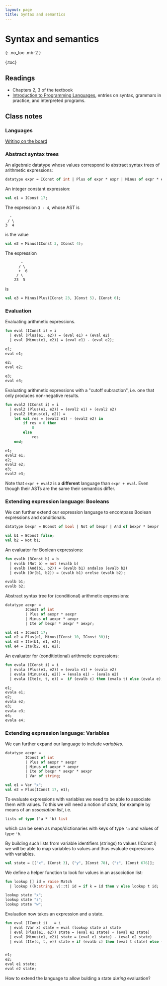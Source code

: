 ```yaml
---
layout: page
title: Syntax and semantics
---
```


# Syntax and semantics
{: .no_toc .mb-2 }

{:toc}

## Readings

- Chapters 2, 3 of the textbook
- [Introduction to Programming Languages](https://en.wikibooks.org/wiki/Introduction_to_Programming_Languages), entries on syntax, grammars in practice, and interpreted programs.

## Class notes

### Languages

[Writing on the board](https://homepages.dcc.ufmg.br/~hbarbosa/teaching/ufmg/2020-1/lp/notes/07-syntax-semantics-writing.png)

### Abstract syntax trees

An algebraic datatype whose values correspond to abstract syntax trees of arithmetic expressions:

``` ocaml
datatype expr = IConst of int | Plus of expr * expr | Minus of expr * expr;
```

An integer constant expression:

``` ocaml
val e1 = IConst 17;
```

The expression `3 - 4`, whose AST is

```
  -
 / \
3  4
```
is the value

``` ocaml
val e2 = Minus(IConst 3, IConst 4);
```

The expression

```
       -
      / \
      +  6
     / \
    23  5
```

is

``` ocaml
val e3 = Minus(Plus(IConst 23, IConst 5), IConst 6);
```

### Evaluation

Evaluating arithmetic expressions.

``` ocaml
fun eval (IConst i) = i
  | eval (Plus(e1, e2)) = (eval e1) + (eval e2)
  | eval (Minus(e1, e2)) = (eval e1) - (eval e2);

e1;
eval e1;

e2;
eval e2;

e3;
eval e3;
```

Evaluating arithmetic expressions with a "cutoff subraction", i.e. one that
only produces non-negative results.

``` ocaml
fun eval2 (IConst i) = i
  | eval2 (Plus(e1, e2)) = (eval2 e1) + (eval2 e2)
  | eval2 (Minus(e1, e2)) =
    let val res = (eval2 e1) - (eval2 e2) in
        if res < 0 then
            0
        else
            res
    end;

e1;
eval2 e1;
e2;
eval2 e2;
e3;
eval2 e3;
```

Note that `expr + eval2` is a **different** language than `expr + eval`. Even
though their ASTs are the same their semantics differ.

### Extending expression language: Booleans

We can further extend our expression language to encompass Boolean expressions
and conditionals.

``` ocaml
datatype bexpr = BConst of bool | Not of bexpr | And of bexpr * bexpr | Or of bexpr * bexpr;

val b1 = BConst false;
val b2 = Not b1;
```

An evaluator for Boolean expressions:

``` ocaml
fun evalb (BConst b) = b
  | evalb (Not b) = not (evalb b)
  | evalb (And(b1, b2)) = (evalb b1) andalso (evalb b2)
  | evalb (Or(b1, b2)) = (evalb b1) orelse (evalb b2);

evalb b1;
evalb b2;
```

Abstract syntax tree for (conditional) arithmetic expressions:

``` ocaml
datatype aexpr =
         IConst of int
         | Plus of aexpr * aexpr
         | Minus of aexpr * aexpr
         | Ite of bexpr * aexpr * aexpr;

val e1 = IConst 17;
val e2 = Plus(e1, Minus(IConst 10, IConst 30));
val e3 = Ite(b1, e1, e2);
val e4 = Ite(b2, e1, e2);
```

An evaluator for (conditiotional) arithmetic expressions:

``` ocaml
fun evala (IConst i) = i
  | evala (Plus(e1, e2)) = (evala e1) + (evala e2)
  | evala (Minus(e1, e2)) = (evala e1) - (evala e2)
  | evala (Ite(c, t, e)) =  if (evalb c) then (evala t) else (evala e);

e1;
evala e1;
e2;
evala e2;
e3;
evala e3;
e4;
evala e4;
```

### Extending expression language: Variables

We can further expand our language to include *variables*.

``` ocaml
datatype aexpr =
         IConst of int
         | Plus of aexpr * aexpr
         | Minus of aexpr * aexpr
         | Ite of bexpr * aexpr * aexpr
         | Var of string;

val e1 = Var "x";
val e2 = Plus(IConst 17, e1);
```

To evaluate expressions with variables we need to be able to associate them
with values. To this we will need a notion of *state*, for example by means of an
*association list*, i.e.

``` ocaml
lists of type ('a * 'b) list
```

which can be seen as maps/dictionaries with keys of type `'a` and values of type
`'b`.

By building such lists from variable identifiers (strings) to values (IConst i)
we will be able to map variables to values and thus evaluate expressions with
variables.

``` ocaml
val state = [("x", IConst 3), ("y", IConst 78), ("z", IConst 676)];
```

We define a helper function to look for values in an associotion list:

``` ocaml
fun lookup [] id = raise Match
  | lookup ((k:string, v)::t) id = if k = id then v else lookup t id;

lookup state "x";
lookup state "z";
lookup state "w";
```

Evaluation now takes an expression and a state.

``` ocaml
fun eval (IConst i) _ = i
  | eval (Var x) state = eval (lookup state x) state
  | eval (Plus(e1, e2)) state = (eval e1 state) + (eval e2 state)
  | eval (Minus(e1, e2)) state = (eval e1 state) - (eval e2 state)
  | eval (Ite(c, t, e)) state = if (evalb c) then (eval t state) else (eval e state);


e1;
e2;
eval e1 state;
eval e2 state;
```

How to extend the language to allow bulding a state *during* evaluation?
